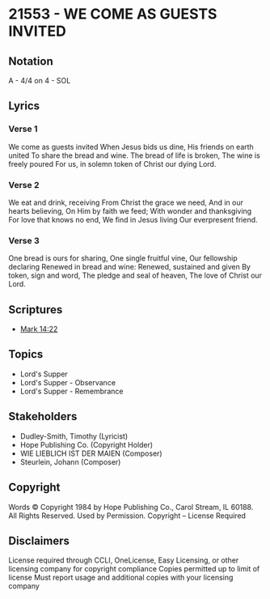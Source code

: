 # 21553 - WE COME AS GUESTS INVITED

## Notation

A - 4/4 on 4 - SOL

## Lyrics

### Verse 1

We come as guests invited When Jesus bids us dine, His friends on earth united To share the bread and wine. The bread of life is broken, The wine is freely poured For us, in solemn token of Christ our dying Lord.















### Verse 2

We eat and drink, receiving From Christ the grace we need, And in our hearts believing, On Him by faith we feed; With wonder and thanksgiving For love that knows no end, We find in Jesus living Our everpresent friend.

### Verse 3

One bread is ours for sharing, One single fruitful vine, Our fellowship declaring Renewed in bread and wine: Renewed, sustained and given By token, sign and word, The pledge and seal of heaven, The love of Christ our Lord.


## Scriptures

- [Mark 14:22](https://www.biblegateway.com/passage/?search=Mark%2014%3A22)

## Topics

- Lord's Supper
- Lord's Supper - Observance
- Lord's Supper - Remembrance

## Stakeholders

- Dudley-Smith, Timothy (Lyricist)
- Hope Publishing Co. (Copyright Holder)
- WIE LIEBLICH IST DER MAIEN (Composer)
- Steurlein, Johann (Composer)

## Copyright

Words © Copyright 1984  by Hope Publishing Co., Carol Stream, IL 60188. 
All Rights Reserved. Used by Permission.
Copyright – License Required

## Disclaimers

License required through CCLI, OneLicense, Easy Licensing, or other licensing company for copyright compliance
Copies permitted up to limit of license 
Must report usage and additional copies with your licensing company


